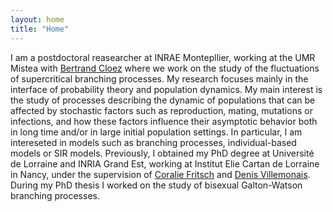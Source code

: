```yaml
---
layout: home
title: "Home"
---
```

I am a postdoctoral reasearcher at INRAE Montepllier, working at the UMR Mistea with <a href='https://sites.google.com/view/bertrandcloez'>Bertrand Cloez</a> where we work on the study of the fluctuations of supercritical branching processes. My research focuses mainly in the interface of probability theory and population dynamics. My main interest is the study of processes describing the dynamic of populations that can be affected by stochastic factors such as reproduction, mating, mutations or infections, and how these factors influence their asymptotic behavior both in long time and/or in large initial population settings. In particular, I am intereseted in models such as branching processes, individual-based models or SIR models. Previously, I obtained my PhD degree at Université de Lorraine and INRIA Grand Est, working at Institut Elie Cartan de Lorraine in Nancy, under the supervision of <a href='http://coralie-fritsch.perso.math.cnrs.fr'>Coralie Fritsch</a> and <a href='http://www.normalesup.org/~villemonais/'>Denis Villemonais</a>. During my PhD thesis I worked on the study of bisexual Galton-Watson branching processes.
